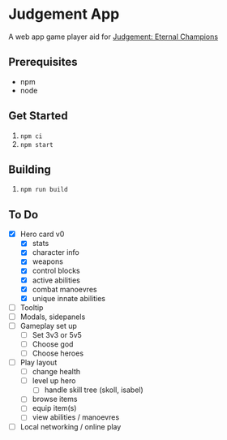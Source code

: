 # Judgement App

A web app game player aid for [Judgement: Eternal Champions](https://hallofeternalchampions.com/)

## Prerequisites

- npm
- node

## Get Started

1. `npm ci`
2. `npm start`

## Building

1. `npm run build`

## To Do

- [x] Hero card v0
  - [x] stats
  - [x] character info
  - [x] weapons
  - [x] control blocks
  - [x] active abilities
  - [x] combat manoevres
  - [x] unique innate abilities
- [ ] Tooltip
- [ ] Modals, sidepanels
- [ ] Gameplay set up
  - [ ] Set 3v3 or 5v5
  - [ ] Choose god
  - [ ] Choose heroes
- [ ] Play layout
  - [ ] change health
  - [ ] level up hero
    - [ ] handle skill tree (skoll, isabel)
  - [ ] browse items
  - [ ] equip item(s)
  - [ ] view abilities / manoevres
- [ ] Local networking / online play
